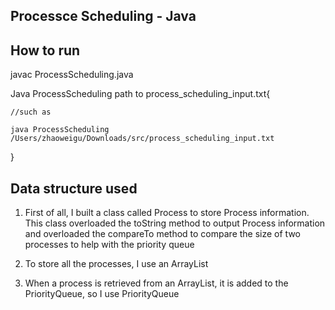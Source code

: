 ## Processce Scheduling - Java

## How to run

javac ProcessScheduling.java

Java ProcessScheduling path to process_scheduling_input.txt{

	//such as
	
	java ProcessScheduling /Users/zhaoweigu/Downloads/src/process_scheduling_input.txt
	
}

## Data structure used

1. First of all, I built a class called Process to store Process information. This class
overloaded the toString method to output Process information and overloaded the
compareTo method to compare the size of two processes to help with the priority queue

2. To store all the processes, I use an ArrayList

3. When a process is retrieved from an ArrayList, it is added to the PriorityQueue, so I use
PriorityQueue
